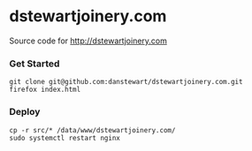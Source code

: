 # dstewartjoinery.com

Source code for http://dstewartjoinery.com

### Get Started

```shell
git clone git@github.com:danstewart/dstewartjoinery.com.git
firefox index.html
```

### Deploy

```shell
cp -r src/* /data/www/dstewartjoinery.com/
sudo systemctl restart nginx
```

